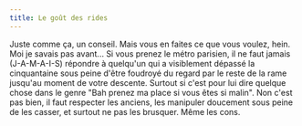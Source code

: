 ```yaml
---
title: Le goût des rides
---
```


Juste comme ça, un conseil. Mais vous en faites ce que vous voulez, hein. Moi
je savais pas avant... Si vous prenez le métro parisien, il ne faut jamais
(J-A-M-A-I-S) répondre à quelqu'un qui a visiblement dépassé la cinquantaine
sous peine d'être foudroyé du regard par le reste de la rame jusqu'au moment
de votre descente. Surtout si c'est pour lui dire quelque chose dans le genre
"Bah prenez ma place si vous êtes si malin". Non c'est pas bien, il faut
respecter les anciens, les manipuler doucement sous peine de les casser, et
surtout ne pas les brusquer. Même les cons.

